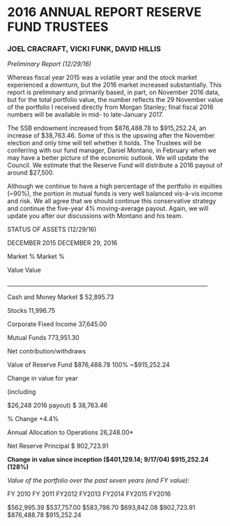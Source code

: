 2016 ANNUAL REPORT RESERVE FUND TRUSTEES
========================================

### JOEL CRACRAFT, VICKI FUNK, DAVID HILLIS

*Preliminary Report (12/29/16)*

Whereas fiscal year 2015 was a volatile year and the stock market
experienced a downturn, but the 2016 market increased substantially.
This report is preliminary and primarily based, in part, on November
2016 data, but for the total portfolio value, the number reflects the 29
November value of the portfolio I received directly from Morgan Stanley;
final fiscal 2016 numbers will be available in mid- to late-January
2017.

The SSB endowment increased from \$876,488.78 to \$915,252.24, an
increase of \$38,763.46. Some of this is the upswing after the November
election and only time will tell whether it holds. The Trustees will be
conferring with our fund manager, Daniel Montano, in February when we
may have a better picture of the economic outlook. We will update the
Council. We estimate that the Reserve Fund will distribute a 2016 payout
of around \$27,500.

Although we continue to have a high percentage of the portfolio in
equities (\~90%), the portion in mutual funds is very well balanced
vis-à-vis income and risk. We all agree that we should continue this
conservative strategy and continue the five-year 4% moving-average
payout. Again, we will update you after our discussions with Montano and
his team.

STATUS OF ASSETS (12/29/16)

DECEMBER 2015 DECEMBER 29, 2016

Market % Market %

Value Value

\_\_\_\_\_\_\_\_\_\_\_\_\_\_\_\_\_\_\_\_\_\_\_\_\_\_\_\_\_\_\_\_\_\_\_\_\_\_\_\_\_\_\_\_\_\_\_\_\_\_\_\_\_\_\_\_\_\_\_\_\_\_\_\_\_\_\_\_\_\_\_\_

Cash and Money Market \$ 52,895.73

Stocks 11,996.75

Corporate Fixed Income 37,645.00

Mutual Funds 773,951.30

Net contribution/withdraws

Value of Reserve Fund \$876,488.78 100% \~\$915,252.24

Change in value for year

(including

\$26,248 2016 payout) \$ 38,763.46

% Change +4.4%

Annual Allocation to Operations 26,248.00\*

Net Reserve Principal \$ 902,723.91

**Change in value since inception (\$401,129.14; 9/17/04) \$915,252.24
(128%)**

*Value of the portfolio over the past seven years (end FY value):*

FY 2010 FY 2011 FY2012 FY2013 FY2014 FY2015 FY2016

\$562,995.39 \$537,757.00 \$583,798.70 \$693,842.08 \$902,723.91
\$876,488.78 \$915,252.24
